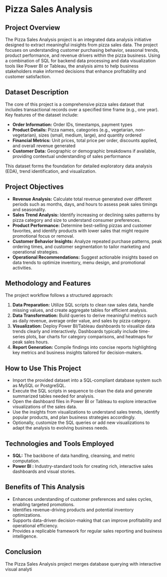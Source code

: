 # Pizza Sales Analysis

## Project Overview
The Pizza Sales Analysis project is an integrated data analysis initiative designed to extract meaningful insights from pizza sales data. The project focuses on understanding customer purchasing behavior, seasonal trends, product performance, and revenue drivers within the pizza business. Using a combination of SQL for backend data processing and data visualization tools like Power BI or Tableau, the analysis aims to help business stakeholders make informed decisions that enhance profitability and customer satisfaction.

## Dataset Description
The core of this project is a comprehensive pizza sales dataset that includes transactional records over a specified time frame (e.g., one year). Key features of the dataset include:
- **Order Information:** Order IDs, timestamps, payment types
- **Product Details:** Pizza names, categories (e.g., vegetarian, non-vegetarian), sizes (small, medium, large), and quantity ordered
- **Financial Metrics:** Unit prices, total price per order, discounts applied, and overall revenue generated
- **Customer Data:** Geographic or demographic breakdowns if available, providing contextual understanding of sales performance

This dataset forms the foundation for detailed exploratory data analysis (EDA), trend identification, and visualization.

## Project Objectives
- **Revenue Analysis:** Calculate total revenue generated over different periods such as months, days, and hours to assess peak sales timings and seasonality.
- **Sales Trend Analysis:** Identify increasing or declining sales patterns by pizza category and size to understand consumer preferences.
- **Product Performance:** Determine best-selling pizzas and customer favorites, and identify products with lower sales that might require promotional focus or removal.
- **Customer Behavior Insights:** Analyze repeated purchase patterns, peak ordering times, and customer segmentation to tailor marketing and operational strategies.
- **Operational Recommendations:** Suggest actionable insights based on data trends to optimize inventory, menu design, and promotional activities.

## Methodology and Features
The project workflow follows a structured approach:
1. **Data Preparation:** Utilize SQL scripts to clean raw sales data, handle missing values, and create aggregate tables for efficient analysis.
2. **Data Transformation:** Build queries to derive meaningful metrics such as daily revenue, average order value, and sales by pizza category.
3. **Visualization:** Deploy Power BI/Tableau dashboards to visualize data trends clearly and interactively. Dashboards typically include time-series plots, bar charts for category comparisons, and heatmaps for peak sales hours.
4. **Report Generation:** Compile findings into concise reports highlighting key metrics and business insights tailored for decision-makers.



## How to Use This Project
- Import the provided dataset into a SQL-compliant database system such as MySQL or PostgreSQL.
- Execute the SQL scripts in sequence to clean the data and generate summarized tables needed for analysis.
- Open the dashboard files in Power BI or Tableau to explore interactive visualizations of the sales data.
- Use the insights from visualizations to understand sales trends, identify popular products, and plan business strategies accordingly.
- Optionally, customize the SQL queries or add new visualizations to adapt the analysis to evolving business needs.

## Technologies and Tools Employed
- **SQL:** The backbone of data handling, cleansing, and metric computation.
- **Power BI :** Industry-standard tools for creating rich, interactive sales dashboards and visual stories.

## Benefits of This Analysis
- Enhances understanding of customer preferences and sales cycles, enabling targeted promotions.
- Identifies revenue-driving products and potential inventory optimizations.
- Supports data-driven decision-making that can improve profitability and operational efficiency.
- Provides a replicable framework for regular sales reporting and business intelligence.

## Conclusion
The Pizza Sales Analysis project merges database querying with interactive visual analyti